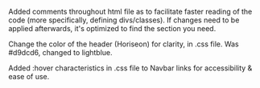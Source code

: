 Added comments throughout html file as to facilitate faster reading of the code (more specifically, defining divs/classes).
    If changes need to be applied afterwards, it's optimized to find the section you need.

Change the color of the header (Horiseon) for clarity, in .css file.
    Was #d9dcd6, changed to lightblue.

Added :hover characteristics in .css file to Navbar links for accessibility & ease of use.